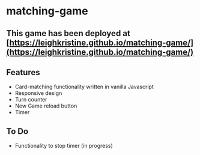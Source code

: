 # matching-game

## This game has been deployed at [https://leighkristine.github.io/matching-game/](https://leighkristine.github.io/matching-game/)


## Features
- Card-matching functionality written in vanilla Javascript
- Responsive design
- Turn counter
- New Game reload button
- Timer

## To Do
- Functionality to stop timer (in progress)
